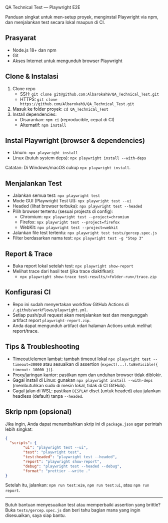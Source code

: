 QA Technical Test — Playwright E2E

Panduan singkat untuk men-setup proyek, menginstal Playwright via npm, dan menjalankan test secara lokal maupun di CI.

## Prasyarat

- Node.js 18+ dan npm
- Git
- Akses Internet untuk mengunduh browser Playwright

## Clone & Instalasi

1. Clone repo
    - SSH: `git clone git@github.com:Albarokah9/QA_Technical_Test.git`
    - HTTPS: `git clone https://github.com/Albarokah9/QA_Technical_Test.git`
2. Masuk ke folder proyek: `cd QA_Technical_Test`
3. Install dependencies:
    - Disarankan: `npm ci` (reproducible, cepat di CI)
    - Alternatif: `npm install`

## Instal Playwright (browser & dependencies)

- Umum: `npx playwright install`
- Linux (butuh system deps): `npx playwright install --with-deps`

Catatan: Di Windows/macOS cukup `npx playwright install`.

## Menjalankan Test

- Jalankan semua test: `npx playwright test`
- Mode GUI (Playwright Test UI): `npx playwright test --ui`
- Headed (lihat browser terbuka): `npx playwright test --headed`
- Pilih browser tertentu (sesuai projects di config):
    - Chromium: `npx playwright test --project=chromium`
    - Firefox: `npx playwright test --project=firefox`
    - WebKit: `npx playwright test --project=webkit`
- Jalankan file test tertentu: `npx playwright test tests/gercep.spec.js`
- Filter berdasarkan nama test: `npx playwright test -g "Step 3"`

## Report & Trace

- Buka report lokal setelah test: `npx playwright show-report`
- Melihat trace dari hasil test (jika trace diaktifkan):
    - `npx playwright show-trace test-results/<folder-run>/trace.zip`

## Konfigurasi CI

- Repo ini sudah menyertakan workflow GitHub Actions di `/.github/workflows/playwright.yml`.
- Setiap push/pull request akan menjalankan test dan mengunggah artifact report `playwright-report.zip`.
- Anda dapat mengunduh artifact dari halaman Actions untuk melihat report/trace.

## Tips & Troubleshooting

- Timeout/elemen lambat: tambah timeout lokal `npx playwright test --timeout=30000` atau sesuaikan di assertion (`expect(...).toBeVisible({ timeout: 10000 })`).
- Proxy/jaringan kantor: pastikan npm dan unduhan browser tidak diblokir.
- Gagal install di Linux: gunakan `npx playwright install --with-deps` (membutuhkan sudo di mesin lokal, tidak di CI GitHub).
- Gagal jalan di WSL: pastikan `DISPLAY` diset (untuk headed) atau jalankan headless (default) tanpa `--headed`.

## Skrip npm (opsional)

Jika ingin, Anda dapat menambahkan skrip ini di `package.json` agar perintah lebih singkat:

```json
{
  "scripts": {
        "ui": "playwright test --ui",
        "test": "playwright test",
        "test:headed": "playwright test --headed",
        "report": "playwright show-report",
        "debug": "playwright test --headed --debug",
        "format": "prettier --write ."
}
```

Setelah itu, jalankan: `npm run test:e2e`, `npm run test:ui`, atau `npm run report`.

---

Butuh bantuan menyesuaikan test atau memperbaiki assertion yang brittle? Buka `tests/gercep.spec.js` dan beri tahu bagian mana yang ingin disesuaikan, saya siap bantu.
